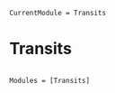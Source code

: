```@meta
CurrentModule = Transits
```

# Transits

```@index
```

```@autodocs
Modules = [Transits]
```
